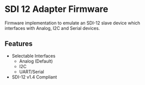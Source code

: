 # SDI 12 Adapter Firmware
Firmware implementation to emulate an SDI-12 slave device which interfaces with Analog, I2C and Serial devices.

## Features
* Selectable Interfaces
    * Analog (Default)
    * I2C
    * UART/Serial
* SDI-12 v1.4 Compliant